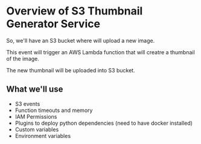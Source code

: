 # Overview of S3 Thumbnail Generator Service

So, we'll have an S3 bucket where will upload a new image.

This event will trigger an AWS Lambda function that  will creatre a thumbnail of the image.

The new thumbnail will be uploaded into S3 bucket.

## What we'll use

- S3 events
- Function timeouts and memory
- IAM Permissions
- Plugins to deploy python dependencies (need to have docker installed)
- Custom variables
- Environment variables